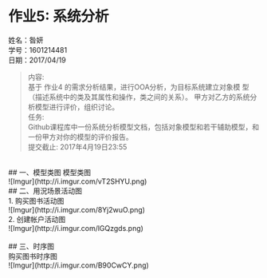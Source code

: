 # 作业5: 系统分析
姓名：昝妍<br>
学号：1601214481<br>
日期：2017/04/19<br>

>内容:<br>
基于 作业4 的需求分析结果，进行OOA分析，为目标系统建立对象模
型（描述系统中的类及其属性和操作，类之间的关系）。
甲方对乙方的系统分析模型进行评价，组织讨论。<br>
任务:<br>
>Github课程库中一份系统分析模型文档，包括对象模型和若干辅助模型，和一份甲方对你的模型的评价报告。<br>
>提交截止: 2017年4月19日23:55
<br>
## 一、模型类图
模型类图<br>
 ![Imgur](http://i.imgur.com/vT2SHYU.png)
<br>
## 二、用況场景活动图<br>
1. 购买图书活动图<br>
 ![Imgur](http://i.imgur.com/8Yj2wuO.png)<br>
2. 创建帐户活动图<br>
 ![Imgur](http://i.imgur.com/lGQzgds.png)<br>
<br>
## 三、时序图<br>
购买图书时序图<br>
 ![Imgur](http://i.imgur.com/B90CwCY.png)
